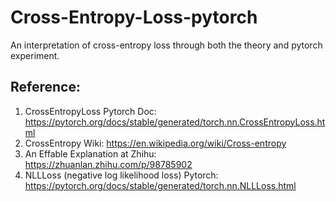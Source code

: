 # Cross-Entropy-Loss-pytorch
An interpretation of cross-entropy loss through both the theory and pytorch experiment.


## Reference:
1. CrossEntropyLoss Pytorch Doc: https://pytorch.org/docs/stable/generated/torch.nn.CrossEntropyLoss.html
2. CrossEntropy Wiki: https://en.wikipedia.org/wiki/Cross-entropy
3. An Effable Explanation at Zhihu: https://zhuanlan.zhihu.com/p/98785902
4. NLLLoss (negative log likelihood loss) Pytorch: https://pytorch.org/docs/stable/generated/torch.nn.NLLLoss.html
